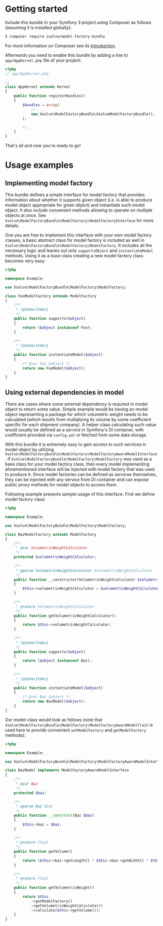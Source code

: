 Getting started
===============

Include this bundle in your Symfony 3 project using Composer as follows
(assuming it is installed globally):

```bash
$ composer require xsolve/model-factory-bundle
```

For more information on Composer see its
[Introduction](https://getcomposer.org/doc/00-intro.md).

Afterwards you need to enable this bundle by adding a line to `app/AppKernel.php`
file of your project:

```php
<?php
// app/AppKernel.php

// ...
class AppKernel extends Kernel
{
    public function registerBundles()
    {
        $bundles = array(
            // ...
            new Xsolve\ModelFactoryBundle\XsolveModelFactoryBundle(),
        );

        // ...
    }
}
```

That's all and now you're ready to go!


Usage examples
==============

Implementing model factory
--------------------------

This bundle defines a simple interface for model factory that provides
information about whether it supports given object (i.e. is able to produce
model object appropriate for given object) and instantiate such model object.
It also include convenient methods allowing to operate on multiple objects at
once. See `Xsolve\ModelFactoryBundle\ModelFactory\ModelFactoryInterface` for
more details.

One you are free to implement this interface with your own model factory
classes, a basic abstract class for model factory is included as well in
`Xsolve\ModelFactoryBundle\ModelFactory\ModelFactory`. It includes all the
necessary logic and leaves out only `supportsObject` and `instantiateModel`
methods. Using it as a base class creating a new model factory class becomes
very easy:

```php
<?php

namespace Example;

use Xsolve\ModelFactoryBundle\ModelFactory\ModelFactory;

class FooModelFactory extends ModelFactory
{
    /**
     * {@inheritdoc}
     */
    public function supports($object)
    {
        return ($object instanceof Foo);
    }
    
    /**
     * {@inheritdoc}
     */
    public function instantiateModel($object)
    {
        /* @var Foo $object */
        return new FooModel($object);
    }
}
```

Using external dependencies in model
------------------------------------

There are cases where some external dependency is required in model object
to return some value. Simple example would be having an model object
representing a package for which volumetric weight needs to be calculated
(which results from multiplying its volume by some coefficient specific for
each shipment company). A helper class calculating such value would usually
be defined as a service in Symfony's DI container, with coefficient provided
via `config.yml` or fetched from some data storage.

With this bundle it is extremely easy to gain access to such services in model
object by utilizing
`Xsolve\ModelFactoryBundle\ModelFactory\ModelFactoryAwareModelInterface`. If
`Xsolve\ModelFactoryBundle\ModelFactory\ModelFactory` was used as a base class
for your model factory class, then every model implementing aforementioned
interface will be injected with model factory that was used to produce it.
Since model factories can be defined as services themselves, they can be
injected with any service from DI container and can expose public proxy methods
for model objects to access them.

Following example presents sample usage of this interface. First we define
model factory class:

```php
<?php

namespace Example;

use Xsolve\ModelFactoryBundle\ModelFactory\ModelFactory;

class BazModelFactory extends ModelFactory
{
    /**
     * @var VolumetricWeightCalculator
     */
    protected $volumetricWeightCalculator;
    
    /**
     * @param VolumetricWeightCalculator $volumetricWeightCalculator
     */
    public function __constructor(VolumetricWeightCalculator $volumetricWeightCalculator)
    {
        $this->volumetricWeightCalculator = $volumetricWeightCalculator;
    }
    
    /**
     * @return VolumetricWeightCalculator
     */
    public function getVolumetricWeightCalculator()
    {
        return $this->volumetricWeightCalculator;
    }
    
    /**
     * {@inheritdoc}
     */
    public function supports($object)
    {
        return ($object instanceof Baz);
    }
    
    /**
     * {@inheritdoc}
     */
    public function instantiateModel($object)
    {
        /* @var Baz $object */
        return new BazModel($object);
    }
}
```

Our model class would look as follows (note that
`Xsolve\ModelFactoryBundle\ModelFactory\ModelFactoryAwareModelTrait` is
used here to provide convenient `setModelFactory` and `getModelFactory` methods):

```php
<?php

namespace Example;

use Xsolve\ModelFactoryBundle\ModelFactory\ModelFactoryAwareModelInterface;

class BazModel implements ModelFactoryAwareModelInterface
{
    /**
     * @var Baz
     */
    protected $baz;
    
    /**
     * @param Baz $baz
     */
    public function __construct(Baz $baz)
    {
        $this->baz = $baz;
    }
    
    /**
     * @return float
     */
    public function getVolume()
    {
        return ($this->baz->getLength() * $this->baz->getWidth() * $this->baz->getHeight());
    }
    
    /**
     * @return float
     */
    public function getVolumetricWeight()
    {
        return $this
            ->getModelFactory()
            ->getVolumetricWeightCalculator()
            ->calculate($this->getVolume());
    }
}
```
